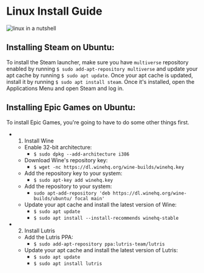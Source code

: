 # Linux Install Guide
![linux in a nutshell](https://media.giphy.com/media/4Zgy9QqzWU8C3ugvCa/giphy.gif)

## Installing Steam on Ubuntu:
To install the Steam launcher, make sure you have `multiverse` repository enabled by running `$ sudo add-apt-repository multiverse` and update your apt cache by running `$ sudo apt update`. Once your apt cache is updated, install it by running `$ sudo apt install steam`. Once it's installed, open the Applications Menu and open Steam and log in.

## Installing Epic Games on Ubuntu:
To install Epic Games, you're going to have to do some other things first.
- 1. Install Wine
    * Enable 32-bit architecture: 
        * `$ sudo dpkg --add-architecture i386`
    * Download Wine's repository key: 
        * `$ wget -nc https://dl.winehq.org/wine-builds/winehq.key`
    * Add the repository key to your system:
        *  `$ sudo apt-key add winehq.key`
    * Add the repository to your system: 
        * `sudo apt-add-repository 'deb https://dl.winehq.org/wine-builds/ubuntu/ focal main'`
    * Update your apt cache and install the latest version of Wine: 
        * `$ sudo apt update`
        * `$ sudo apt install --install-recommends winehq-stable`
- 2. Install Lutris
    * Add the Lutris PPA:
        *  `$ sudo add-apt-repository ppa:lutris-team/lutris`
    * Update your apt cache and install the latest version of Lutris:
        * `$ sudo apt update`
        * `$ sudo apt install lutris`